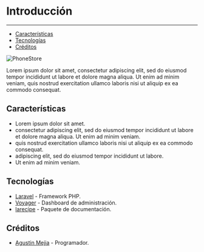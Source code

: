 # Introducción

---

- [Características](#section-features)
- [Tecnologías](#section-technologies)
- [Créditos](#section-credits)

![PhoneStore](/images/docs/1.0/bg-main.png)

Lorem ipsum dolor sit amet, consectetur adipiscing elit, sed do eiusmod tempor incididunt ut labore et dolore magna aliqua. Ut enim ad minim veniam, quis nostrud exercitation ullamco laboris nisi ut aliquip ex ea commodo consequat.

<a name="section-features"></a>
## Características

- Lorem ipsum dolor sit amet.
- consectetur adipiscing elit, sed do eiusmod tempor incididunt ut labore et dolore magna aliqua. Ut enim ad minim veniam.
- quis nostrud exercitation ullamco laboris nisi ut aliquip ex ea commodo consequat.
- adipiscing elit, sed do eiusmod tempor incididunt ut labore.
- Ut enim ad minim veniam.

<a name="section-technologies"></a>
## Tecnologías

- [Laravel](https://laravel.com/) - Framework PHP.
- [Voyager](https://voyager.devdojo.com/) - Dashboard de administración.
- [larecipe](https://larecipe.binarytorch.com.my/) - Paquete de documentación.

<a name="section-credits"></a>
## Créditos

- [Agustin Mejia](https://twitter.com/AgustinMejiaM) - Programador.